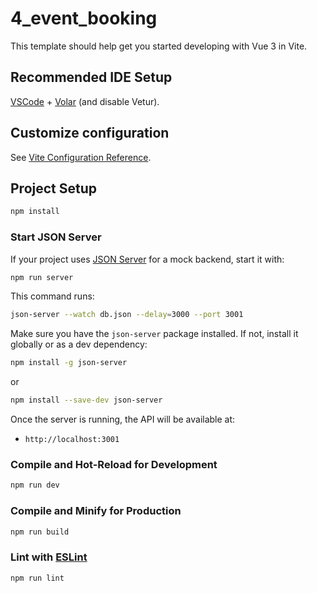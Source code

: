 # 4_event_booking

This template should help get you started developing with Vue 3 in Vite.

## Recommended IDE Setup
[VSCode](https://code.visualstudio.com/) + [Volar](https://marketplace.visualstudio.com/items?itemName=Vue.volar) (and disable Vetur).

## Customize configuration
See [Vite Configuration Reference](https://vite.dev/config/).

## Project Setup
```sh
npm install
```

### Start JSON Server
If your project uses [JSON Server](https://github.com/typicode/json-server) for a mock backend, start it with:
```sh
npm run server
```
This command runs:
```sh
json-server --watch db.json --delay=3000 --port 3001
```
Make sure you have the `json-server` package installed. If not, install it globally or as a dev dependency:
```sh
npm install -g json-server
```
or  
```sh
npm install --save-dev json-server
```
Once the server is running, the API will be available at:
- `http://localhost:3001`

### Compile and Hot-Reload for Development
```sh
npm run dev
```

### Compile and Minify for Production
```sh
npm run build
```

### Lint with [ESLint](https://eslint.org/)
```sh
npm run lint
```
